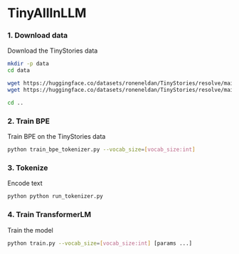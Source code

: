 # TinyAllInLLM

### 1. Download data
Download the TinyStories data

``` sh
mkdir -p data
cd data

wget https://huggingface.co/datasets/roneneldan/TinyStories/resolve/main/TinyStoriesV2-GPT4-train.txt
wget https://huggingface.co/datasets/roneneldan/TinyStories/resolve/main/TinyStoriesV2-GPT4-valid.txt

cd ..
```

### 2. Train BPE
Train BPE on the TinyStories data

``` sh
python train_bpe_tokenizer.py --vocab_size=[vocab_size:int]
```

### 3. Tokenize
Encode text

``` sh
python python run_tokenizer.py
```

### 4. Train TransformerLM
Train the model

``` sh
python train.py --vocab_size=[vocab_size:int] [params ...]
```

